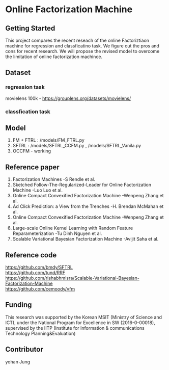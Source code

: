 # Online Factorization Machine

## Getting Started

This project compares the recent reseach of the online Factoriztiaon machine for regression and classficatino task. We figure out the pros and cons for recent research. We will propose the revised model to overcome the limitation of online factorization machince.

## Dataset

### regression task <br/>
movielens 100k - https://grouplens.org/datasets/movielens/
    
### classfication task <br/>
    
   

## Model

1. FM + FTRL : /models/FM_FTRL.py
2. SFTRL : /models/SFTRL_CCFM.py , /models/SFTRL_Vanila.py   
3. OCCFM - working
    
## Reference paper

1. Factorization Machines -S Rendle et al.
2. Sketched Follow-The-Regularized-Leader for Online Factorization Machine -Luo Luo et al.
3. Online Compact Convexified Factorization Machine -Wenpeng Zhang et al.
4. Ad Click Prediction: a View from the Trenches -H. Brendan McMahan et al.
5. Online Compact Convexified Factorization Machine -Wenpeng Zhang et al.
6. Large-scale Online Kernel Learning with Random Feature Reparameterization -Tu Dinh Nguyen et al. <br/>
7. Scalable Variational Bayesian Factorization Machine -Avijit Saha et al.

## Reference code

https://github.com/bmdy/SFTRL <br/>
https://github.com/tund/RRF <br/>
https://github.com/rishabhmisra/Scalable-Variational-Bayesian-Factorization-Machine <br/>
https://github.com/cemoody/vfm <br/>

## Funding

This research was supported by the Korean MSIT (Ministry of Science and ICT), under the National Program for Excellence in SW (2016-0-00018), supervised by the IITP (Institute for Information & communications Technology Planning&Evaluation)

## Contributor

yohan Jung 
